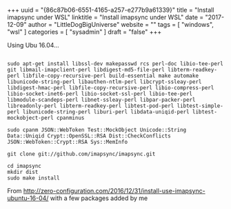 +++ 
uuid = "{86c87b06-6551-4165-a257-e277b9a61339}" 
title = "Install imapsync under WSL" 
linktitle = "Install imapsync under WSL" 
date = "2017-12-09" 
author = "LittleDogBigUniverse"
website = "" 
tags = [ "windows", "wsl" ] 
categories = [ "sysadmin" ] 
draft = "false" 
+++ 

Using Ubu 16.04...

```less 

sudo apt-get install libssl-dev makepasswd rcs perl-doc libio-tee-perl git libmail-imapclient-perl libdigest-md5-file-perl libterm-readkey-perl libfile-copy-recursive-perl build-essential make automake libunicode-string-perl libauthen-ntlm-perl libcrypt-ssleay-perl libdigest-hmac-perl libfile-copy-recursive-perl libio-compress-perl libio-socket-inet6-perl libio-socket-ssl-perl libio-tee-perl libmodule-scandeps-perl libnet-ssleay-perl libpar-packer-perl libreadonly-perl libterm-readkey-perl libtest-pod-perl libtest-simple-perl libunicode-string-perl liburi-perl libdata-uniqid-perl libtest-mockobject-perl cpanminus

sudo cpanm JSON::WebToken Test::MockObject Unicode::String Data::Uniqid Crypt::OpenSSL::RSA Dist::CheckConflicts JSON::WebToken::Crypt::RSA Sys::MemInfo

git clone git://github.com/imapsync/imapsync.git

cd imapsync
mkdir dist
sudo make install

```

From http://zero-configuration.com/2016/12/31/install-use-imapsync-ubuntu-16-04/ with a few packages added by me 
